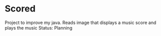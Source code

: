 # Scored
Project to improve my java. 
Reads image that displays a music score and plays the music
Status: Planning
